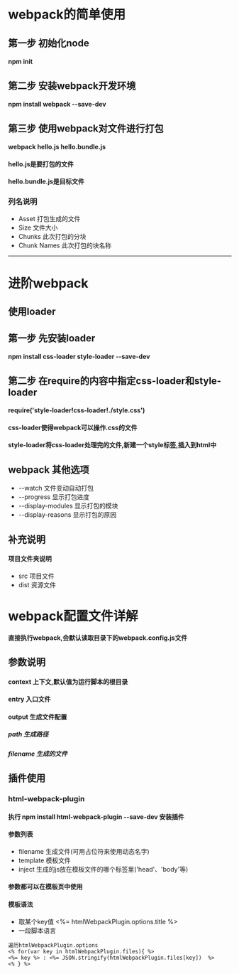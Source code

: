 # webpack的简单使用

## 第一步 初始化node

#### npm init 

## 第二步 安装webpack开发环境

#### npm install webpack --save-dev

## 第三步 使用webpack对文件进行打包

#### webpack hello.js hello.bundle.js
#### hello.js是要打包的文件
#### hello.bundle.js是目标文件

### 列名说明
- Asset 打包生成的文件
- Size 文件大小
- Chunks 此次打包的分块
- Chunk Names 此次打包的块名称

-----------------------------------------------------------

# 进阶webpack

## 使用loader

## 第一步 先安装loader

#### npm install css-loader style-loader --save-dev

## 第二步 在require的内容中指定css-loader和style-loader

#### require('style-loader!css-loader!./style.css')

#### css-loader使得webpack可以操作.css的文件

#### style-loader将css-loader处理完的文件,新建一个style标签,插入到html中

## webpack 其他选项

- --watch 文件变动自动打包
- --progress 显示打包进度
- --display-modules 显示打包的模块
- --display-reasons 显示打包的原因

## 补充说明

#### 项目文件夹说明
- src 项目文件
- dist 资源文件

# webpack配置文件详解

#### 直接执行webpack,会默认读取目录下的webpack.config.js文件

## 参数说明

#### context 上下文,默认值为运行脚本的根目录
#### entry 入口文件
#### output 生成文件配置
##### path 生成路径
##### filename 生成的文件

## 插件使用

### html-webpack-plugin

#### 执行 npm install html-webpack-plugin --save-dev 安装插件

#### 参数列表

- filename 生成文件(可用占位符来使用动态名字)
- template 模板文件
- inject 生成的js放在模板文件的哪个标签里('head'、'body'等)

#### 参数都可以在模板页中使用
#### 模板语法 
- 取某个key值 <%= htmlWebpackPlugin.options.title %>
- 一段脚本语言 
```
遍历htmlWebpackPlugin.options
<% for(var key in htmlWebpackPlugin.files){ %>
<%= key %> : <%= JSON.stringify(htmlWebpackPlugin.files[key])  %>
<% } %>
```


